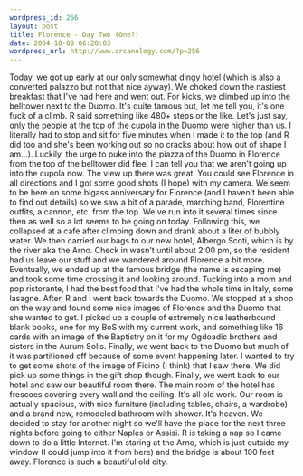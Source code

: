 ```yaml
--- 
wordpress_id: 256
layout: post
title: Florence - Day Two (One?)
date: 2004-10-09 06:20:03
wordpress_url: http://www.arcanology.com/?p=256
---
```

Today, we got up early at our only somewhat dingy hotel (which is also a converted palazzo but not that nice ayway). We choked down the nastiest breakfast that I've had here and went out. For kicks, we climbed up into the belltower next to the Duomo. It's quite famous but, let me tell you, it's one fuck of a climb. R said something like 480+ steps or the like. Let's just say, only the people at the top of the cupola in the Duomo were higher than us. I literally had to stop and sit for five minutes when I made it to the top (and R did too and she's been working out so no cracks about how out of shape I am...). Luckily, the urge to puke into the piazza of the Duomo in Florence from the top of the belltower did flee. I can tell you that we aren't going up into the cupola now. The view up there was great. You could see Florence in all directions and I got some good shots (I hope) with my camera. We seem to be here on some bigass anniversary for Florence (and I haven't been able to find out details) so we saw a bit of a parade, marching band, Florentine outfits, a cannon, etc. from the top. We've run into it several times since then as well so a lot seems to be going on today. Following this, we collapsed at a cafe after climbing down and drank about a liter of bubbly water. We then carried our bags to our new hotel, Albergo Scoti, which is by the river aka the Arno. Check in wasn't until about 2:00 pm, so the resident had us leave our stuff and we wandered around Florence a bit more. Eventually, we ended up at the famous bridge (the name is escaping me) and took some time crossing it and looking around. Tucking into a mom and pop ristorante, I had the best food that I've had the whole time in Italy, some lasagne. After, R and I went back towards the Duomo. We stopped at a shop on the way and found some nice images of Florence and the Duomo that she wanted to get. I picked up a couple of extremely nice leatherbound blank books, one for my BoS with my current work, and something like 16 cards with an image of the Baptistry on it for my Ogdoadic brothers and sisters in the Aurum Solis. Finally, we went back to the Duomo but much of it was partitioned off because of some event happening later. I wanted to try to get some shots of the image of Ficino (I think) that I saw there. We did pick up some things in the gift shop though. Finally, we went back to our hotel and saw our beautiful room there. The main room of the hotel has frescoes covering every wall and the ceiling. It's all old work. Our room is actually spacious, with nice furniture (including tables, chairs, a wardrobe) and a brand new, remodeled bathroom with shower. It's heaven. We decided to stay for another night so we'll have the place for the next three nights before going to either Naples or Assisi. R is taking a nap so I came down to do a little Internet. I'm staring at the Arno, which is just outside my window (I could jump into it from here) and the bridge is about 100 feet away. Florence is such a beautiful old city.